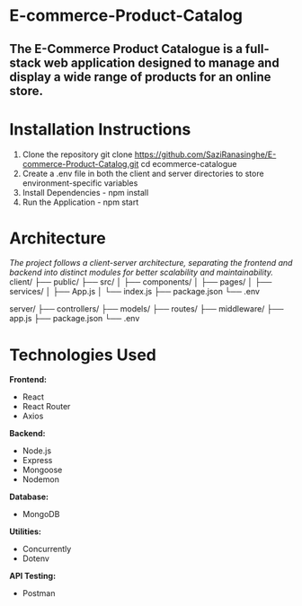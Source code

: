 # E-commerce-Product-Catalog
## The E-Commerce Product Catalogue is a full-stack web application designed to manage and display a wide range of products for an online store. ##

# Installation Instructions
1. Clone the repository
    git clone https://github.com/SaziRanasinghe/E-commerce-Product-Catalog.git
    cd ecommerce-catalogue
3. Create a .env file in both the client and server directories to store environment-specific variables
4. Install Dependencies - npm install
5. Run the Application - npm start

# Architecture
*The project follows a client-server architecture, separating the frontend and backend into distinct modules for better scalability and maintainability.*
client/
├── public/
├── src/
│   ├── components/
│   ├── pages/
│   ├── services/
│   ├── App.js
│   └── index.js
├── package.json
└── .env

server/
├── controllers/
├── models/
├── routes/
├── middleware/
├── app.js
├── package.json
└── .env
 


# Technologies Used
**Frontend:**
  - React
  - React Router
  - Axios
    
**Backend:**
  - Node.js
  - Express
  - Mongoose
  - Nodemon
    
**Database:**
  - MongoDB
    
**Utilities:**
  - Concurrently
  - Dotenv
    
**API Testing:**
  - Postman
